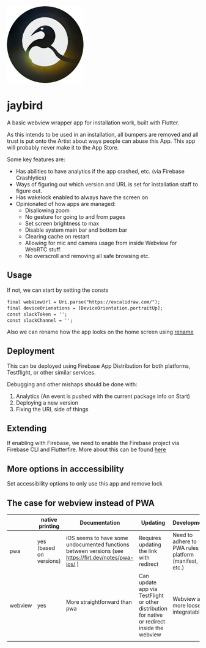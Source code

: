 <img src="./docs/icon.png" width="200">

# jaybird

A basic webview wrapper app for installation work, built with Flutter.

As this intends to be used in an installation, all bumpers are removed and all trust is put onto the Artist about ways people can abuse this App.
This app will probably never make it to the App Store.

Some key features are:

- Has abilities to have analytics if the app crashed, etc. (via Firebase Crashlytics)
- Ways of figuring out which version and URL is set for installation staff to figure out.
- Has wakelock enabled to always have the screen on
- Opinionated of how apps are managed:
  - Disallowing zoom
  - No gesture for going to and from pages
  - Set screen brightness to max
  - Disable system main bar and bottom bar
  - Clearing cache on restart
  - Allowing for mic and camera usage from inside Webview for WebRTC stuff.
  - No overscroll and removing all safe browsing etc.

## Usage

If not, we can start by setting the consts

```
final webViewUrl = Uri.parse("https://excalidraw.com/");
final deviceOrienations = [DeviceOrientation.portraitUp];
const slackToken = '';
const slackChannel = '';
```

Also we can rename how the app looks on the home screen using [rename](https://pub.dev/packages/rename)

## Deployment

This can be deployed using Firebase App Distribution for both platforms, Testflight, or other similar services.

Debugging and other mishaps should be done with:

1. Analytics (An event is pushed with the current package info on Start)
2. Deploying a new version
3. Fixing the URL side of things

## Extending

If enabling with Firebase, we need to enable the Firebase project via Firebase CLI and Flutterfire.
More about this can be found [here]()

## More options in acccessibility

Set accessibility options to only use this app and remove lock

## The case for webview instead of PWA

<!-- https://www.tablesgenerator.com/markdown_tables -->

|         | native printing         | Documentation                                                                                         | Updating                                                                                      | Development                                              |
| ------- | ----------------------- | ----------------------------------------------------------------------------------------------------- | --------------------------------------------------------------------------------------------- | -------------------------------------------------------- |
| pwa     | yes (based on versions) | iOS seems to have some undocumented functions between versions (see https://firt.dev/notes/pwa-ios/ ) | Requires updating the link with redirect                                                      | Need to adhere to PWA rules of platform (manifest, etc.) |
| webview | yes                     | More straightforward than pwa                                                                         | Can update app via TestFlight or other distribution for native or redirect inside the webview | Webview are more loosely integratable                    |
|         |                         |                                                                                                       |                                                                                               |                                                          |
